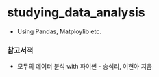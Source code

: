 # studying_data_analysis
- Using Pandas, Matploylib etc.

### 참고서적
- 모두의 데이터 분석 with 파이썬 - 송석리, 이현아 지음
